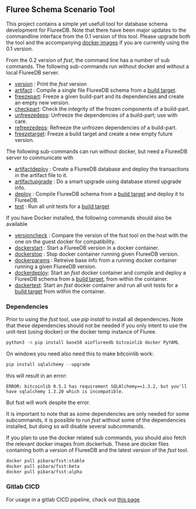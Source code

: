 ## Fluree Schema Scenario Tool

This project contains a simple yet usefull tool for database schema development for FlureeDB.
Note that there have been major updates to the commandline interface from the 0.1 version of this tool. Please upgrade both the tool and the accompanying [docker images](https://hub.docker.com/r/pibara/fsst/tags?page=1&ordering=last_updated) if you are currently using the 0.1 version.

From the 0.2 version of *fsst*, the command line has a number of sub commands.
The following sub-commands run without docker and without a local FlureeDB server.

* [version](doc/version.MD) : Print the *fsst* version
* [artifact](doc/artifact.MD) : Compile a single file FlureeDB schema from a [build target](doc/buildtarget.MD).
* [freezepart](doc/freezepart.MD): Freeze a given build-part and its dependencies and create an empty new version.
* [checkpart](doc/checkpart.MD): Check the integrity of the frozen components of a build-part.
* [unfreezedeps](doc/unfreezedeps.MD): Unfreeze the dependencies of a build-part; use with care.
* [refreezedeps](doc/refreezedeps.MD): Refreeze the unfrozen dependencies of a build-part.
* [freezetarget](doc/freezetarget.MD): Freeze a build target and create a new empty future version.

The following sub-commands can run without docker, but need a FlureeDB server to communicate with

* [artifactdeploy](doc/artifactdeploy.MD) : Create a FlureeDB database and deploy the transactions in the artifact file to it.
* [artifactupgrade](doc/artifactupgrade.MD) : Do a smart upgrade using database stored upgrade info.
* [deploy](doc/deploy.MD) : Compile FlureeDB schema from a [build target](doc/buildtarget.MD) and deploy it to FlureeDB.
* [test](doc/test.MD) : Run all unit tests for a [build target](doc/buildtarget.MD)

If you have Docker installed, the following commands should also be available

* [versioncheck](doc/versioncheck.MD) : Compare the version of the fsst tool on the host with the one on the guest docker for compatibility.
* [dockerstart](doc/dockerstart.MD) : Start a FlureeDB version in a docker container.
* [dockerstop](doc/dockerstop.MD) : Stop docker container running given FlureeDB version.
* [dockerparams](doc/dockerparams.MD) : Retreive base info from a running docker container running a given FlureeDB version.
* [dockerdeploy](doc/dockerdeploy.MD): Start an *fsst* docker container and compile and deploy a FlureeDB schema from a [build target](doc/buildtarget.MD), from within the container.
* [dockertest](doc/dockertest.MD): Start an *fsst* docker container and run all unit tests for a [build target](doc/buildtarget.MD) from within the container.

### Dependencies

Prior to using the *fsst* tool, use *pip install* to install all dependencies.
Note that these dependencies should not be needed if you only intent to use the unit-test (using docker) or the docker temp instance of Fluree.

```bash
python3 -m pip install base58 aioflureedb bitcoinlib docker PyYAML
```
On windows you need also need this to make bitcoinlib work:
```powershell
pip install sqlalchemy --upgrade
```
this will result in an error:
```
ERROR: bitcoinlib 0.5.1 has requirement SQLAlchemy==1.3.2, but you'll have sqlalchemy 1.3.20 which is incompatible.
```
But fsst will work despite the error.

It is important to note that as some dependencies are only needed for some subcommands, it is possible to run *fsst* without some of the dependencies installed, but doing so will disable several subcommands.

If you plan to use the docker related sub commands, you should also fetch the relevant docker images from dockerhub. These are docker files containing both a version of FlureeDB and the latest version of the *fsst* tool.

```bash
docker pull pibara/fsst:stable
docker pull pibara/fsst:beta
docker pull pibara/fsst:alpha
```

### Gitlab CICD

For usage in a gitlab CICD pipeline, chack out [this page](doc/gitlabci.MD)
